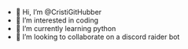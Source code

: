 - 👋 Hi, I’m @CristiGitHubber
- 👀 I’m interested in coding
- 🌱 I’m currently learning python
- 💞️ I’m looking to collaborate on a discord raider bot

<!---
CristiGitHubber/CristiGitHubber is a ✨ special ✨ repository because its `README.md` (this file) appears on your GitHub profile.
You can click the Preview link to take a look at your changes.
--->
